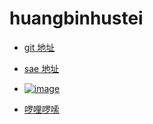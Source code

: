 # huangbinhustei

+ [git 地址](http://huangbinhustei.github.io/2048/index.html)

+ [sae 地址](http://me2048.sinaapp.com)

+ [![image](http://huangbinhustei.github.io/title.png)](http://me2048.sinaapp.com)

+ [啰哩啰嗦](http://huangbinhustei.github.io/words.html)

<script>
var _hmt = _hmt || [];
(function() {
  var hm = document.createElement("script");
  hm.src = "//hm.baidu.com/hm.js?a697f9aa49264d240c7782306193e2e3";
  var s = document.getElementsByTagName("script")[0]; 
  s.parentNode.insertBefore(hm, s);
})();
</script>






